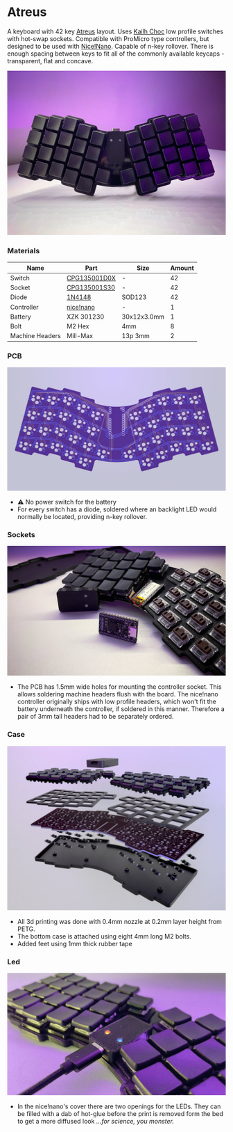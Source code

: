 # Atreus

A keyboard with 42 key [Atreus](https://atreus.technomancy.us) layout. Uses [Kailh Choc](http://www.kailh.com/en/Products/Ks/CS/) low profile switches with hot-swap sockets. Compatible with ProMicro type controllers, but designed to be used with [Nice!Nano](https://nicekeyboards.com/nice-nano). Capable of n-key rollover. There is enough spacing between keys to fit all of the commonly available keycaps - transparent, flat and concave.

![image](docs/photos/3.jpg)

### Materials

| Name            | Part                             | Size        | Amount |
| --------------- | -------------------------------- | ----------- | ------ |
| Switch          | [CPG135001D0X](docs/switch.pdf)  | -           | 42     |
| Socket          | [CPG135001S30](docs/socket.pdf)  | -           | 42     |
| Diode           | [1N4148](docs/diode.pdf)         | SOD123      | 42     |
| Controller      | [nice!nano](docs/controller.png) | -           | 1      |
| Battery         | XZK 301230                       | 30x12x3.0mm | 1      |
| Bolt            | M2 Hex                           | 4mm         | 8      |
| Machine Headers | Mill-Max                         | 13p 3mm     | 2      |

### PCB

![image](docs/photos/0.jpg)
- ⚠️ No power switch for the battery
- For every switch has a diode, soldered where an backlight LED would normally be located, providing n-key rollover.

### Sockets

![image](docs/photos/2.jpg)

- The PCB has 1.5mm wide holes for mounting the controller socket. This allows soldering machine headers flush with the board. The nice!nano controller originally ships with low profile headers, which won't fit the battery underneath the controller, if soldered in this manner. Therefore a pair of 3mm tall headers had to be separately ordered.

### Case

![image](docs/photos/1.jpg)

- All 3d printing was done with 0.4mm nozzle at 0.2mm layer height from PETG.
- The bottom case is attached using eight 4mm long M2 bolts.
- Added feet using 1mm thick rubber tape

### Led

![image](docs/photos/4.jpg)

- In the nice!nano's cover there are two openings for the LEDs. They can be filled with a dab of hot-glue before the print is removed form the bed to get a more diffused look *...for science, you monster.*
